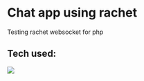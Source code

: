 # Chat app using rachet
Testing rachet websocket for php

## Tech used:

<img src="https://skillicons.dev/icons?i=html,css,javascript,php" />
